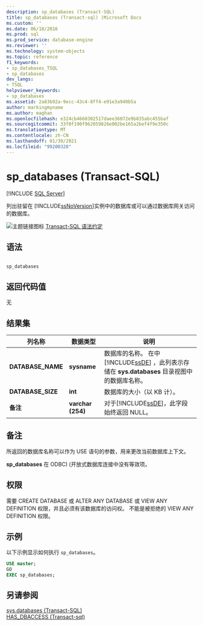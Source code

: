 ```yaml
---
description: sp_databases (Transact-SQL)
title: sp_databases (Transact-sql) |Microsoft Docs
ms.custom: ''
ms.date: 06/10/2016
ms.prod: sql
ms.prod_service: database-engine
ms.reviewer: ''
ms.technology: system-objects
ms.topic: reference
f1_keywords:
- sp_databases_TSQL
- sp_databases
dev_langs:
- TSQL
helpviewer_keywords:
- sp_databases
ms.assetid: 2a83b92a-9ecc-43c4-8ff4-e91e3a940b5a
author: markingmyname
ms.author: maghan
ms.openlocfilehash: e324cb4660302517daee36072e9b835abc455baf
ms.sourcegitcommit: 33f0f190f962059826e002be165a2bef4f9e350c
ms.translationtype: MT
ms.contentlocale: zh-CN
ms.lasthandoff: 01/30/2021
ms.locfileid: "99200328"
---
```

# <a name="sp_databases-transact-sql"></a>sp_databases (Transact-SQL)
[!INCLUDE [SQL Server](../../includes/applies-to-version/sqlserver.md)]

  列出驻留在 [!INCLUDE[ssNoVersion](../../includes/ssnoversion-md.md)]实例中的数据库或可以通过数据库网关访问的数据库。  
  
 ![主题链接图标](../../database-engine/configure-windows/media/topic-link.gif "“主题链接”图标") [Transact-SQL 语法约定](../../t-sql/language-elements/transact-sql-syntax-conventions-transact-sql.md)  
  
## <a name="syntax"></a>语法  
  
```  
  
sp_databases  
```  
  
## <a name="return-code-values"></a>返回代码值  
 无  
  
## <a name="result-sets"></a>结果集  
  
|列名称|数据类型|说明|  
|-----------------|---------------|-----------------|  
|**DATABASE_NAME**|**sysname**|数据库的名称。 在中 [!INCLUDE[ssDE](../../includes/ssde-md.md)] ，此列表示存储在 **sys.databases** 目录视图中的数据库名称。|  
|**DATABASE_SIZE**|**int**|数据库的大小（以 KB 计）。|  
|**备注**|**varchar (254)**|对于[!INCLUDE[ssDE](../../includes/ssde-md.md)]，此字段始终返回 NULL。|  
  
## <a name="remarks"></a>备注  
 所返回的数据库名称可以作为 USE 语句的参数，用来更改当前数据库上下文。  
  
 **sp_databases** 在 ODBC)  (开放式数据库连接中没有等效项。  
  
## <a name="permissions"></a>权限  
 需要 CREATE DATABASE 或 ALTER ANY DATABASE 或 VIEW ANY DEFINITION 权限，并且必须有该数据库的访问权。 不能是被拒绝的 VIEW ANY DEFINITION 权限。  
  
## <a name="examples"></a>示例  
 以下示例显示如何执行 `sp_databases`。  
  
```sql  
USE master;  
GO  
EXEC sp_databases;  
```  
  
## <a name="see-also"></a>另请参阅  
 [sys.databases (Transact-SQL)](../../relational-databases/system-catalog-views/sys-databases-transact-sql.md)   
 [HAS_DBACCESS &#40;Transact-sql&#41;](../../t-sql/functions/has-dbaccess-transact-sql.md)  
  
  
